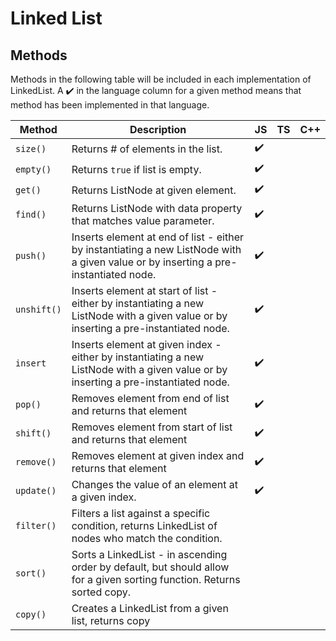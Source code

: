 # Linked List


## Methods
Methods in the following table will be included in each implementation of LinkedList. A ✔️ in the language column for a given method means that method has been implemented in that language. 

| Method | Description | JS | TS | C++ |
| ------ | ----------- | -- | -- | --- |
| `size()` | Returns # of elements in the list. | ✔️ |  |  |
| `empty()` | Returns `true` if list is empty. | ✔️ |  |  |
| `get()` | Returns ListNode at given element. | ✔️ |  |  |
| `find()` | Returns ListNode with data property that matches value parameter. | ✔️ |  |  |
| `push()` | Inserts element at end of list - either by instantiating a new ListNode with a given value or by inserting a pre-instantiated node. | ✔️ |  |  |
| `unshift()` | Inserts element at start of list - either by instantiating a new ListNode with a given value or by inserting a pre-instantiated node. | ✔️ |  |  |
| `insert` | Inserts element at given index - either by instantiating a new ListNode with a given value or by inserting a pre-instantiated node. | ✔️ |  |  |
| `pop()` | Removes element from end of list and returns that element | ✔️ |  |  |
| `shift()` | Removes element from start of list and returns that element | ✔️ |  |  |
| `remove()` | Removes element at given index and returns that element | ✔️ |  |  |
| `update()` | Changes the value of an element at a given index. | ✔️ |  |  |
| `filter()` | Filters a list against a specific condition, returns LinkedList of nodes who match the condition. |  |  |  |
| `sort()` | Sorts a LinkedList - in ascending order by default, but should allow for a given sorting function. Returns sorted copy. |  |  |  |
| `copy()` | Creates a LinkedList from a given list, returns copy |  |  |  |
